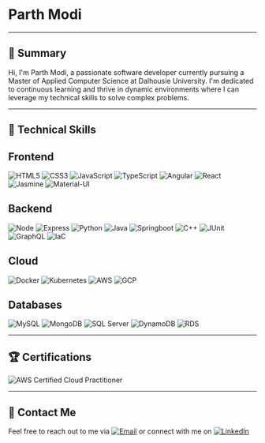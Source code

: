 # Parth Modi

---

## 💼 Summary

Hi, I'm Parth Modi, a passionate software developer currently pursuing a Master of Applied Computer Science at Dalhousie University. I'm dedicated to continuous learning and thrive in dynamic environments where I can leverage my technical skills to solve complex problems.

---

## 🚀 Technical Skills

## Frontend
![HTML5](https://img.shields.io/badge/html5-%23E34F26.svg?style=for-the-badge&logo=html5&logoColor=white)
![CSS3](https://img.shields.io/badge/css3-%231572B6.svg?style=for-the-badge&logo=css3&logoColor=white)
![JavaScript](https://img.shields.io/badge/javascript-%23323330.svg?style=for-the-badge&logo=javascript&logoColor=%23F7DF1E)
![TypeScript](https://img.shields.io/badge/typescript-%23007ACC.svg?style=for-the-badge&logo=typescript&logoColor=white)
![Angular](https://img.shields.io/badge/angular-%23DD0031.svg?style=for-the-badge&logo=angular&logoColor=white)
![React](https://img.shields.io/badge/react-%2320232a.svg?style=for-the-badge&logo=react&logoColor=%2361DAFB)
![Jasmine](https://img.shields.io/badge/Jasmine-8A4182?style=for-the-badge&logo=jasmine&logoColor=white)
![Material-UI](https://img.shields.io/badge/Material--UI-%230081CB.svg?style=for-the-badge&logo=material-ui&logoColor=white)

## Backend
![Node](https://img.shields.io/badge/node-417E38?style=for-the-badge&logo=node.js&logoColor=white)
![Express](https://img.shields.io/badge/express-%2320232a.svg?style=for-the-badge&logo=express&logoColor=white)
![Python](https://img.shields.io/badge/python-3670A0?style=for-the-badge&logo=python&logoColor=ffdd54)
![Java](https://img.shields.io/badge/java-%23ED8B00.svg?style=for-the-badge&logo=openjdk&logoColor=white)
![Springboot](https://img.shields.io/badge/springboot-6DB33F?style=for-the-badge&logo=springboot&logoColor=white)
![C++](https://img.shields.io/badge/C++-%2300599C.svg?style=for-the-badge&logo=c%2B%2B&logoColor=white)
![JUnit](https://img.shields.io/badge/JUnit-25A162?style=for-the-badge&logo=junit5&logoColor=white)
![GraphQL](https://img.shields.io/badge/-GraphQL-E10098?style=for-the-badge&logo=graphql&logoColor=white)
![IaC](https://img.shields.io/badge/Infrastructure%20as%20Code-%23161616.svg?style=for-the-badge&logo=amazonaws&logoColor=white)


## Cloud
![Docker](https://img.shields.io/badge/docker-1C67ED?style=for-the-badge&logo=docker&logoColor=white)
![Kubernetes](https://img.shields.io/badge/kubernetes-white?style=for-the-badge&logo=kubernetes&logoColor=1C67ED)
![AWS](https://img.shields.io/badge/aws-232F3E?style=for-the-badge&logo=amazonaws&logoColor=white)
![GCP](https://img.shields.io/badge/gcp-EA4235?style=for-the-badge&logo=googlecloud&logoColor=white)

## Databases
![MySQL](https://img.shields.io/badge/MySQL-4479A1?style=for-the-badge&logo=mysql&logoColor=white)
![MongoDB](https://img.shields.io/badge/MongoDB-47A248?style=for-the-badge&logo=mongodb&logoColor=white)
![SQL Server](https://img.shields.io/badge/Microsoft%20SQL%20Server-CC2927?style=for-the-badge&logo=microsoftsqlserver&logoColor=white)
![DynamoDB](https://img.shields.io/badge/Amazon%20DynamoDB-4053D6?style=for-the-badge&logo=amazonaws&logoColor=white)
![RDS](https://img.shields.io/badge/Amazon%20RDS-FF9900?style=for-the-badge&logo=amazonaws&logoColor=white)

---

## 🏆 Certifications

![AWS Certified Cloud Practitioner](https://img.shields.io/badge/AWS%20Certified%20Cloud%20Practitioner-232F3E?style=for-the-badge&logo=amazonaws&logoColor=white)

---

## 📧 Contact Me

Feel free to reach out to me via [![Email](https://img.shields.io/badge/Outlook-%230077B5.svg?style=for-the-badge&logo=microsoft-outlook&logoColor=white)](mailto:parthmodi@dal.ca)
 or connect with me on [![LinkedIn](https://img.shields.io/badge/-LinkedIn-blue?style=for-the-badge&logo=LinkedIn)](https://www.linkedin.com/in/pmodi1080/)


